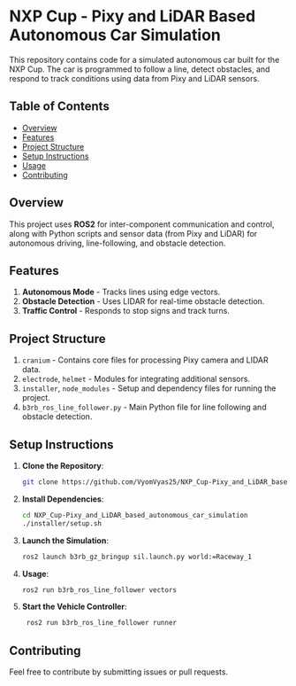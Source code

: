 # NXP Cup - Pixy and LiDAR Based Autonomous Car Simulation

This repository contains code for a simulated autonomous car built for the NXP Cup. The car is programmed to follow a line, detect obstacles, and respond to track conditions using data from Pixy and LiDAR sensors.

## Table of Contents
- [Overview](#overview)
- [Features](#features)
- [Project Structure](#project-structure)
- [Setup Instructions](#setup-instructions)
- [Usage](#usage)
- [Contributing](#contributing)

## Overview
This project uses **ROS2** for inter-component communication and control, along with Python scripts and sensor data (from Pixy and LiDAR) for autonomous driving, line-following, and obstacle detection.

## Features
1. **Autonomous Mode** - Tracks lines using edge vectors.
2. **Obstacle Detection** - Uses LIDAR for real-time obstacle detection.
3. **Traffic Control** - Responds to stop signs and track turns.

## Project Structure
1. `cranium` - Contains core files for processing Pixy camera and LIDAR data.
2. `electrode`, `helmet` - Modules for integrating additional sensors.
3. `installer`, `node_modules` - Setup and dependency files for running the project.
4. `b3rb_ros_line_follower.py` - Main Python file for line following and obstacle detection.

## Setup Instructions
1. **Clone the Repository**:
   ```bash
   git clone https://github.com/VyomVyas25/NXP_Cup-Pixy_and_LiDAR_based_autonomous_car_simulation.git

2. **Install Dependencies**:
   ```bash
   cd NXP_Cup-Pixy_and_LiDAR_based_autonomous_car_simulation
   ./installer/setup.sh

3. **Launch the Simulation**:
   ```bash
   ros2 launch b3rb_gz_bringup sil.launch.py world:=Raceway_1

4. **Usage**:
   ```bash
   ros2 run b3rb_ros_line_follower vectors

5. **Start the Vehicle Controller**:
   ```bash
    ros2 run b3rb_ros_line_follower runner

## Contributing

Feel free to contribute by submitting issues or pull requests.
